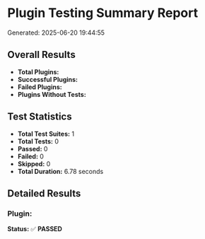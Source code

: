 # Plugin Testing Summary Report

Generated: 2025-06-20 19:44:55

## Overall Results

- **Total Plugins:** 
- **Successful Plugins:** 
- **Failed Plugins:** 
- **Plugins Without Tests:** 

## Test Statistics

- **Total Test Suites:** 1
- **Total Tests:** 0
- **Passed:** 0
- **Failed:** 0
- **Skipped:** 0
- **Total Duration:** 6.78 seconds

## Detailed Results

### Plugin: 

**Status:** ✅ **PASSED**

